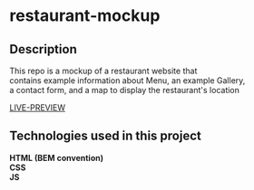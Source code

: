# restaurant-mockup

## Description

This repo is a mockup of a restaurant website that  
contains example information about Menu, an example Gallery,  
a contact form, and a map to display the restaurant's location

[LIVE-PREVIEW](http://monsy99.github.io/restaurant-mockup)

## Technologies used in this project
__HTML (BEM convention)__<br/>
__CSS__<br/>
__JS__<br/>
